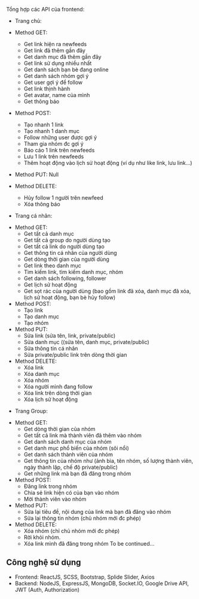 Tổng hợp các API của frontend:

- Trang chủ: 
 + Method GET:
	* Get link hiện ra newfeeds
	* Get link đã thêm gần đây
	* Get danh mục đã thêm gần đây
	* Get link sử dụng nhiều nhất
	* Get danh sách bạn bè đang online
	* Get danh sách nhóm gợi ý
	* Get user gợi ý để follow
	* Get link thịnh hành
	* Get avatar, name của mình
	* Get thông báo
 + Method POST:
	* Tạo nhanh 1 link 
	* Tạo nhanh 1 danh mục
	* Follow những user được gợi ý
	* Tham gia nhóm đc gợi ý
	* Báo cáo 1 link trên newfeeds
	* Lưu 1 link trên newfeeds
	* Thêm hoạt động vào lịch sử hoạt động (ví dụ như like link, lưu link...)
 + Method PUT: Null
 
 + Method DELETE:
	* Hủy follow 1 người trên newfeed
	* Xóa thông báo

- Trang cá nhân:
 + Method GET:
	* Get tất cả danh mục
	* Get tất cả group do người dùng tạo
	* Get tất cả link do người dùng tạo
	* Get thông tin cá nhân của người dùng
	* Get dòng thời gian của người dùng
	* Get link theo danh mục
	* Tìm kiếm link, tìm kiếm danh mục, nhóm
	* Get danh sách following, follower
	* Get lịch sử hoạt động
	* Get sọt rác của người dùng (bao gồm link đã xóa, danh mục đã xóa, lịch sử hoạt động, bạn bè hủy follow)
 + Method POST:
	* Tạo link
	* Tạo danh mục
	* Tạo nhóm
 + Method PUT:
	* Sửa link (sửa tên, link, private/public)
	* Sửa danh mục ((sửa tên, danh mục, private/public)
	* Sửa thông tin cá nhân
	* Sửa private/public link trên dòng thời gian
 + Method DELETE:
	* Xóa link
	* Xóa danh mục
	* Xóa nhóm
	* Xóa người mình đang follow
	* Xóa link trên dòng thời gian
	* Xóa lịch sử hoạt động

- Trang Group:
 + Method GET:
	* Get dòng thời gian của nhóm
	* Get tất cả link mà thành viên đã thêm vào nhóm
	* Get danh sách danh mục của nhóm
	* Get danh mục phổ biến của nhóm (sôi nổi)
	* Get danh sách thành viên của nhóm
	* Get thông tin của nhóm như (ảnh bìa, tên nhóm, số lượng thành viên, ngày thành lặp, chế độ private/public)
	* Get những link mà bạn đã đăng trong nhóm
 + Method POST:
	* Đăng link trong nhóm
	* Chia sẻ link hiện có của bạn vào nhóm
	* Mời thành viên vào nhóm
 + Method PUT:
	* Sửa lại tiêu đề, nội dung của link mà bạn đã đăng vào nhóm
	* Sửa lại thông tin nhóm (chủ nhóm mới đc phép)
 + Method DELETE:
	* Xóa nhóm (chỉ chủ nhóm mới đc phép)
	* Rời khỏi nhóm.
	* Xóa link mình đã đăng trong nhóm
To be continued...

## Công nghệ sử dụng
- Frontend: ReactJS, SCSS, Bootstrap, Splide Slider, Axios
- Backend: NodeJS, ExpressJS, MongoDB, Socket.IO, Google Drive API, JWT (Auth, Authorization)